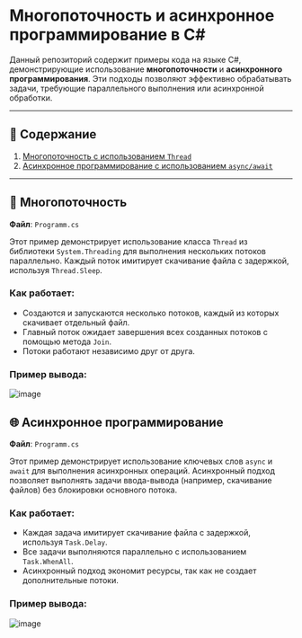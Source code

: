 # Многопоточность и асинхронное программирование в C#

Данный репозиторий содержит примеры кода на языке C#, демонстрирующие использование **многопоточности** и **асинхронного программирования**. Эти подходы позволяют эффективно обрабатывать задачи, требующие параллельного выполнения или асинхронной обработки.

---

## 📜 Содержание

1. [Многопоточность с использованием `Thread`](#многопоточность)
2. [Асинхронное программирование с использованием `async/await`](#асинхронное-программирование)

---

## 🚀 Многопоточность

**Файл**: `Programm.cs`

Этот пример демонстрирует использование класса `Thread` из библиотеки `System.Threading` для выполнения нескольких потоков параллельно. Каждый поток имитирует скачивание файла с задержкой, используя `Thread.Sleep`.

### Как работает:
- Создаются и запускаются несколько потоков, каждый из которых скачивает отдельный файл.
- Главный поток ожидает завершения всех созданных потоков с помощью метода `Join`.
- Потоки работают независимо друг от друга.

### Пример вывода:

![image](https://github.com/user-attachments/assets/c7a3798d-c5d1-4c32-a122-ded0b3d0b854)

## 🌐 Асинхронное программирование

**Файл**: `Programm.cs`

Этот пример демонстрирует использование ключевых слов `async` и `await` для выполнения асинхронных операций. Асинхронный подход позволяет выполнять задачи ввода-вывода (например, скачивание файлов) без блокировки основного потока.

### Как работает:
- Каждая задача имитирует скачивание файла с задержкой, используя `Task.Delay`.
- Все задачи выполняются параллельно с использованием `Task.WhenAll`.
- Асинхронный подход экономит ресурсы, так как не создает дополнительные потоки.

### Пример вывода:
![image](https://github.com/user-attachments/assets/8d485c18-7313-4778-b26e-a834551d1f00)
